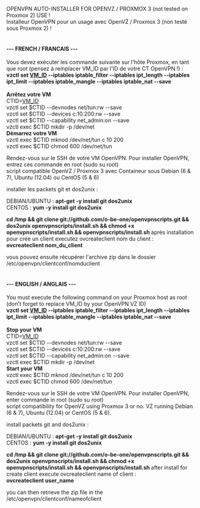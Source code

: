 OPENVPN AUTO-INSTALLER FOR OPENVZ / PROXMOX 3 (not tested on Proxmox 2) USE !<br />
Installeur OpenVPN pour un usage avec OpenVZ / Proxmox 3 (non testé sous Proxmox 2) !<br />
<br />
<h4>--- FRENCH / FRANCAIS ---</h4>

Vous devez exécuter les commande suivante sur l'hôte Proxmox, en tant que root (pensez à remplacer VM_ID par l'ID de votre CT OpenVPN !) : <br />
<b>vzctl set <u>VM_ID</u> --iptables iptable_filter --iptables ipt_length --iptables ipt_limit --iptables iptable_mangle --iptables iptable_nat --save</b>
<br />
<br /><b>Arrêtez votre VM</b>
<br />CTID=<u>VM_ID</u>
<br />vzctl set $CTID --devnodes net/tun:rw --save
<br />vzctl set $CTID --devices c:10:200:rw --save
<br />vzctl set $CTID --capability net_admin:on --save
<br />vzctl exec $CTID mkdir -p /dev/net
<br /><b>Démarrez votre VM</b>
<br />vzctl exec $CTID mknod /dev/net/tun c 10 200
<br />vzctl exec $CTID chmod 600 /dev/net/tun

Rendez-vous sur le SSH de votre VM OpenVPN. Pour installer OpenVPN, entrez ces commande en root (sudo su root)<br />
script compatible OpenVZ / Proxmox 3 avec Containeur sous Debian (6 & 7), Ubuntu (12.04) ou CentOS (5 & 6)

installer les packets git et dos2unix :

DEBIAN/UBUNTU : <b>apt-get -y install git dos2unix</b>
<br />CENTOS : <b>yum -y install git dos2unix</b>

<b>cd /tmp && git clone git://github.com/o-be-one/openvpnscripts.git && dos2unix openvpnscripts/install.sh && chmod +x openvpnscripts/install.sh  && openvpnscripts/install.sh
</b>
après installation pour crée un client executez ovcreateclient nom du client :<br />
<b>ovcreateclient nom_du_client</b>

vous pouvez ensuite récupérer l'archive zip dans le dossier /etc/openvpn/clientconf/nomduclient
<br />
<br />
<h4>--- ENGLISH / ANGLAIS ---</h4>

You must execute the following command on your Proxmox host as root (don't forget to replace VM_ID by your OpenVPN VZ ID)<br />
<b>vzctl set <u>VM_ID</u> --iptables iptable_filter --iptables ipt_length --iptables ipt_limit --iptables iptable_mangle --iptables iptable_nat --save</b>
<br />
<br /><b>Stop your VM</b>
<br />CTID=<u>VM_ID</u>
<br />vzctl set $CTID --devnodes net/tun:rw --save
<br />vzctl set $CTID --devices c:10:200:rw --save
<br />vzctl set $CTID --capability net_admin:on --save
<br />vzctl exec $CTID mkdir -p /dev/net
<br /><b>Start your VM</b>
<br />vzctl exec $CTID mknod /dev/net/tun c 10 200
<br />vzctl exec $CTID chmod 600 /dev/net/tun

Rendez-vous sur le SSH de votre VM OpenVPN. Pour installer OpenVPN, enter commande in root (sudo su root)<br />
script compatibility for OpenVZ using Proxmox 3 or no. VZ running Debian (6 & 7), Ubuntu (12.04) or CentOS (5 & 6).

install packets git and dos2unix :

DEBIAN/UBUNTU : <b>apt-get -y install git dos2unix</b>
<br />CENTOS : <b>yum -y install git dos2unix</b>

<b>cd /tmp && git clone git://github.com/o-be-one/openvpnscripts.git && dos2unix openvpnscripts/install.sh && chmod +x openvpnscripts/install.sh  && openvpnscripts/install.sh
</b>
after install for create client execute ovcreateclient name of client :<br />
<b>ovcreateclient user_name</b>

you can then retrieve the zip file in the /etc/openvpn/clientconf/nameofclient
